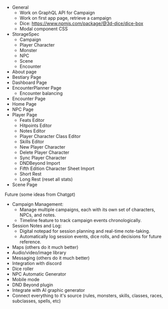 
- General
  - Work on GraphQL API for Campaign
  - Work on first app page, retrieve a campaign
  - Dice: https://www.npmjs.com/package/@3d-dice/dice-box
  - Modal component CSS
- StorageSpec 
  - Campaign
  - Player Character
  - Monster
  - NPC
  - Scene
  - Encounter
- About page
- Bestiary Page
- Dashboard Page
- EncounterPlanner Page
  - Encounter balancing
- Encounter Page
- Home Page
- NPC Page
- Player Page
  - Feats Editor
  - Hitpoints Editor
  - Notes Editor
  - Player Character Class Editor
  - Skills Editor
  - New Player Character
  - Delete Player Character
  - Sync Player Character
  - DNDBeyond Import
  - Fifth Edition Character Sheet Import
  - Short Rest
  - Long Rest (reset all stats)
- Scene Page

Future (some ideas from Chatgpt)
- Campaign Management:
  - Manage multiple campaigns, each with its own set of characters, NPCs, and notes.
  - Timeline feature to track campaign events chronologically.
- Session Notes and Log:
  - Digital notepad for session planning and real-time note-taking.
  - Automatically log session events, dice rolls, and decisions for future reference.
- Maps (others do it much better)
- Audio/video/image library
- Messaging (others do it much better)
- Integration with discord
- Dice roller
- NPC Automatic Generator
- Mobile mode
- DND Beyond plugin
- Integrate with AI graphic generator
- Connect everything to it's source (rules, monsters, skills, classes, races, subclasses, spells, etc)